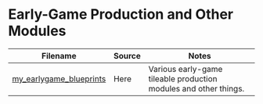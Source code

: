 # Early-Game Production and Other Modules

Filename | Source | Notes
--- | --- | ---
[my_earlygame_blueprints](my_earlygame_blueprints.txt) | Here | Various early-game tileable production modules and other things.
